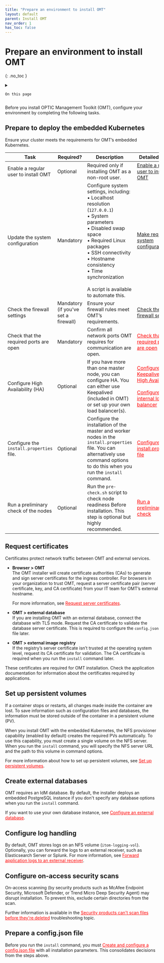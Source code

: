 ```yaml
---
title: "Prepare an environment to install OMT"
layout: default
parent: Install OMT
nav_order: 1
has_toc: false
---
```


# Prepare an environment to install OMT
{: .no_toc }

<details close markdown="block">
  <summary>
  
    On this page
	
  </summary>
  {: .text-delta }
- TOC
{:toc}
</details>

Before you install OPTIC Management Toolkit (OMT), configure your environment by completing the following tasks.

## Prepare to deploy the embedded Kubernetes ##

Ensure your cluster meets the requirements for OMT’s embedded Kubernetes.


|  Task   |  Required?   |  Description  |  Detailed steps|
| --- | --- | --- | --- |
| Enable a regular user to install OMT  |  Optional  |  Required only if installing OMT as a non-root user.  |  [Enable a regular user to install OMT](/pages/write/create_sudouser.html)|
| Update the system configuration  |  Mandatory  |  Configure system settings, including: <br> • Localhost resolution (`127.0.0.1`)<br> • System parameters<br> • Disabled swap space<br> • Required Linux packages<br> • SSH connectivity<br> • Hostname consistency<br> • Time synchronization<br><br>A script is available to automate this. |  [Make required system configurations](/pages/write/system_config.html)  |
| Check the firewall settings  |  Mandatory (if you've set a firewall)  | Ensure your firewall rules meet OMT’s requirements.  |  [Check the firewall settings](/pages/write/firewall_settings.html)  |
| Check that the required ports are open | Mandatory | Confirm all network ports OMT requires for communication are open. | <span style="color: red;"><u>Check that the required ports are open</u></span> |
| Configure High Availability (HA) | Optional | If you have more than one master node, you can configure HA. You can either use Keepalived (included in OMT) or set up your own load balancer(s). | <span style="color: red;"><u>Configure Keepalived for High Availability</u></span><br/><br/><span style="color: red;"><u>Configure an internal load balancer</u></span> |
| Configure the `install.properties` file. | Optional | Configure the installation of the master and worker nodes in the `install.properties` file. You can alternatively use command options to do this when you run the `install` command. | <span style="color: red;"><u>Configure the install.properties file</u></span> |
| Run a preliminary check of the nodes | Optional | Run the `pre-check.sh` script to check node readiness Before installation. This step is optional but highly recommended.| <span style="color: red;"><u>Run a preliminary check</u></span> |

## Request certificates ##

Certificates protect network traffic between OMT and external services. 

*   **Browser > OMT**  
    The OMT installer will create certificate authorities (CAs) to generate and sign server certificates for the ingress controller. For browsers in your organization to trust OMT, request a server certificate pair (server certificate, key, and CA certificate) from your IT team for OMT’s external hostname.
	
	For more information, see <span style="color: red;"><u>Request server certificates</u></span>.
*   **OMT > external database**  
    If you are installing OMT with an external database, connect the database with TLS mode. Request the CA certificate to validate the database server certificate. This is required to configure the `config.json` file later.
*   **OMT > external image registry**  
    If the registry’s server certificate isn’t trusted at the operating system level, request its CA certificate for validation. The CA certificate is required when you run the `install` command later.
	
These certificates are required for OMT installation. Check the application documentation for information about the certificates required by applications.

## Set up persistent volumes ##

If a container stops or restarts, all changes made inside the container are lost. To save information such as configuration files and databases, the information must be stored outside of the container in a persistent volume (PV).

When you install OMT with the embedded Kubernetes, the NFS provisioner capability (enabled by default) creates the required PVs automatically. To use this capability, you must create a single volume on the NFS server. When you run the `install` command, you will specify the NFS server URL and the path to this volume in command options.

For more information about how to set up persistent volumes, see <span style="color: red;"><u>Set up persistent volumes</u></span>.

## Create external databases ##

OMT requires an IdM database. By default, the installer deploys an embedded PostgreSQL instance if you don't specify any database options when you run the `install` command. 

If you want to use your own database instance, see <span style="color: red;"><u>Configure an external database</u></span>.

## Configure log handling ##

By default, OMT stores logs on an NFS volume (`itom-logging-vol`). Optionally, you can forward the logs to an external receiver, such as Elasticsearch Server or Splunk. For more information, see <span style="color: red;"><u>Forward application logs to an external receiver</u></span>.

## Configure on-access security scans ##

On-access scanning (by security products such as McAfee Endpoint Security, Microsoft Defender, or Trend Micro Deep Security Agent) may disrupt installation. To prevent this, exclude certain directories from the scan.

Further information is available in the <span style="color: red;"><u>Security products can't scan files before they're deleted</u></span> troubleshooting topic.

## Prepare a config.json file ##

Before you run the `install` command, you must <span style="color: red;"><u>Create and configure a config.json file</u></span> with all installation parameters. This consolidates decisions from the steps above.


